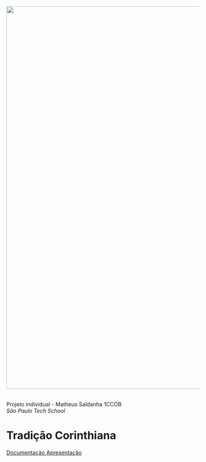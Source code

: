 <img src="https://i.pinimg.com/originals/93/5e/4a/935e4aea310e635d9cc7831b743cc9ff.jpg" width='1000px'> <img> <br> <br>

Projeto individual - Matheus Saldanha 1CCOB<br> 
<i>São Paulo Tech School</i>

<h1>Tradição Corinthiana</h1>

<a href="https://bandteccom-my.sharepoint.com/:w:/g/personal/matheus_amaral_sptech_school/EVCSvv8i6lZIvkBPaVZSQK8B-R8ICwyfnioJfJRLUobciw"> Documentação </a>
<a href="[https://bandteccom-my.sharepoint.com/:w:/g/personal/matheus_amaral_sptech_school/EVCSvv8i6lZIvkBPaVZSQK8B-R8ICwyfnioJfJRLUobciw](https://www.canva.com/design/DAGXtxNRr74/p2kQkz-Q4p3je737YhdhKA/edit?utm_content=DAGXtxNRr74&utm_campaign=designshare&utm_medium=link2&utm_source=sharebutton)"> Apresentação </a>

